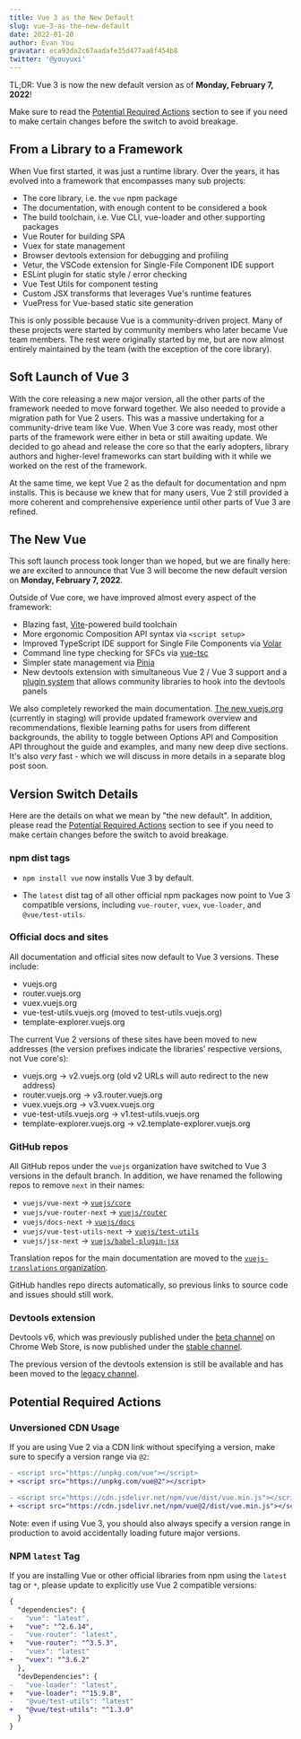 ```yaml
---
title: Vue 3 as the New Default
slug: vue-3-as-the-new-default
date: 2022-01-20
author: Evan You
gravatar: eca93da2c67aadafe35d477aa8f454b8
twitter: '@youyuxi'
---
```


TL;DR: Vue 3 is now the new default version as of **Monday, February 7, 2022**!

Make sure to read the [Potential Required Actions](/posts/vue-3-as-the-new-default.html#potential-required-actions) section to see if you need to make certain changes before the switch to avoid breakage.

## From a Library to a Framework

When Vue first started, it was just a runtime library. Over the years, it has evolved into a framework that encompasses many sub projects:

- The core library, i.e. the `vue` npm package
- The documentation, with enough content to be considered a book
- The build toolchain, i.e. Vue CLI, vue-loader and other supporting packages
- Vue Router for building SPA
- Vuex for state management
- Browser devtools extension for debugging and profiling
- Vetur, the VSCode extension for Single-File Component IDE support
- ESLint plugin for static style / error checking
- Vue Test Utils for component testing
- Custom JSX transforms that leverages Vue's runtime features
- VuePress for Vue-based static site generation

This is only possible because Vue is a community-driven project. Many of these projects were started by community members who later became Vue team members. The rest were originally started by me, but are now almost entirely maintained by the team (with the exception of the core library).

## Soft Launch of Vue 3

With the core releasing a new major version, all the other parts of the framework needed to move forward together. We also needed to provide a migration path for Vue 2 users. This was a massive undertaking for a community-drive team like Vue. When Vue 3 core was ready, most other parts of the framework were either in beta or still awaiting update. We decided to go ahead and release the core so that the early adopters, library authors and higher-level frameworks can start building with it while we worked on the rest of the framework.

At the same time, we kept Vue 2 as the default for documentation and npm installs. This is because we knew that for many users, Vue 2 still provided a more coherent and comprehensive experience until other parts of Vue 3 are refined.

## The New Vue

This soft launch process took longer than we hoped, but we are finally here: we are excited to announce that Vue 3 will become the new default version on **Monday, February 7, 2022**.

Outside of Vue core, we have improved almost every aspect of the framework:

- Blazing fast, [Vite](https://vitejs.dev/)-powered build toolchain
- More ergonomic Composition API syntax via `<script setup>`
- Improved TypeScript IDE support for Single File Components via [Volar](https://marketplace.visualstudio.com/items?itemName=johnsoncodehk.volar)
- Command line type checking for SFCs via [vue-tsc](https://github.com/johnsoncodehk/volar/tree/master/packages/vue-tsc)
- Simpler state management via [Pinia](https://pinia.vuejs.org/)
- New devtools extension with simultaneous Vue 2 / Vue 3 support and a [plugin system](https://devtools.vuejs.org/plugin/plugins-guide.html) that allows community libraries to hook into the devtools panels

We also completely reworked the main documentation. [The new vuejs.org](https://staging.vuejs.org) (currently in staging) will provide updated framework overview and recommendations, flexible learning paths for users from different backgrounds, the ability to toggle between Options API and Composition API throughout the guide and examples, and many new deep dive sections. It's also _very_ fast - which we will discuss in more details in a separate blog post soon.

## Version Switch Details

Here are the details on what we mean by "the new default". In addition, please read the [Potential Required Actions](#potential-required-actions) section to see if you need to make certain changes before the switch to avoid breakage.

### npm dist tags

- `npm install vue` now installs Vue 3 by default.

- The `latest` dist tag of all other official npm packages now point to Vue 3 compatible versions, including `vue-router`, `vuex`, `vue-loader`, and `@vue/test-utils`.

### Official docs and sites

All documentation and official sites now default to Vue 3 versions. These include:

- vuejs.org
- router.vuejs.org
- vuex.vuejs.org
- vue-test-utils.vuejs.org (moved to test-utils.vuejs.org)
- template-explorer.vuejs.org

The current Vue 2 versions of these sites have been moved to new addresses (the version prefixes indicate the libraries' respective versions, not Vue core's):

- vuejs.org -> v2.vuejs.org (old v2 URLs will auto redirect to the new address)
- router.vuejs.org -> v3.router.vuejs.org
- vuex.vuejs.org -> v3.vuex.vuejs.org
- vue-test-utils.vuejs.org -> v1.test-utils.vuejs.org
- template-explorer.vuejs.org -> v2.template-explorer.vuejs.org

### GitHub repos

All GitHub repos under the `vuejs` organization have switched to Vue 3 versions in the default branch. In addition, we have renamed the following repos to remove `next` in their names:

- `vuejs/vue-next` -> [`vuejs/core`](https://github.com/vuejs/core)
- `vuejs/vue-router-next` -> [`vuejs/router`](https://github.com/vuejs/router)
- `vuejs/docs-next` -> [`vuejs/docs`](https://github.com/vuejs/docs)
- `vuejs/vue-test-utils-next` -> [`vuejs/test-utils`](https://github.com/vuejs/test-utils)
- `vuejs/jsx-next` -> [`vuejs/babel-plugin-jsx`](https://github.com/vuejs/babel-plugin-jsx)

Translation repos for the main documentation are moved to the [`vuejs-translations` organization](https://github.com/vuejs-translations).

GitHub handles repo directs automatically, so previous links to source code and issues should still work.

### Devtools extension

Devtools v6, which was previously published under the [beta channel](https://chrome.google.com/webstore/detail/vuejs-devtools/ljjemllljcmogpfapbkkighbhhppjdbg) on Chrome Web Store, is now published under the [stable channel](https://chrome.google.com/webstore/detail/vuejs-devtools/nhdogjmejiglipccpnnnanhbledajbpd).

The previous version of the devtools extension is still be available and has been moved to the [legacy channel](https://chrome.google.com/webstore/detail/vuejs-devtools/iaajmlceplecbljialhhkmedjlpdblhp).

## Potential Required Actions

### Unversioned CDN Usage

If you are using Vue 2 via a CDN link without specifying a version, make sure to specify a version range via `@2`:

```diff
- <script src="https://unpkg.com/vue"></script>
+ <script src="https://unpkg.com/vue@2"></script>

- <script src="https://cdn.jsdelivr.net/npm/vue/dist/vue.min.js"></script>
+ <script src="https://cdn.jsdelivr.net/npm/vue@2/dist/vue.min.js"></script>
```

Note: even if using Vue 3, you should also always specify a version range in production to avoid accidentally loading future major versions.

### NPM `latest` Tag

If you are installing Vue or other official libraries from npm using the `latest` tag or `*`, please update to explicitly use Vue 2 compatible versions:

```diff
{
  "dependencies": {
-   "vue": "latest",
+   "vue": "^2.6.14",
-   "vue-router": "latest",
+   "vue-router": "^3.5.3",
-   "vuex": "latest"
+   "vuex": "^3.6.2"
  },
  "devDependencies": {
-   "vue-loader": "latest",
+   "vue-loader": "^15.9.8",
-   "@vue/test-utils": "latest"
+   "@vue/test-utils": "^1.3.0"
  }
}
```
